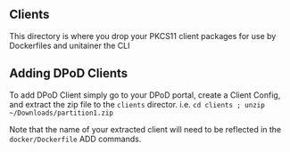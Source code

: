 ## Clients

This directory is where you drop your PKCS11 client packages for use by Dockerfiles and unitainer the CLI

## Adding DPoD Clients

To add DPoD Client simply go to your DPoD portal, create a Client Config, and extract the zip file to the `clients` director.  i.e. `cd clients ; unzip ~/Downloads/partition1.zip` 

Note that the name of your extracted client will need to be reflected in the `docker/Dockerfile` ADD commands.